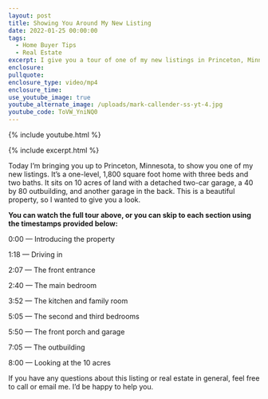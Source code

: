 ```yaml
---
layout: post
title: Showing You Around My New Listing
date: 2022-01-25 00:00:00
tags:
  - Home Buyer Tips
  - Real Estate
excerpt: I give you a tour of one of my new listings in Princeton, Minnesota.
enclosure:
pullquote:
enclosure_type: video/mp4
enclosure_time:
use_youtube_image: true
youtube_alternate_image: /uploads/mark-callender-ss-yt-4.jpg
youtube_code: ToVW_YniNQ0
---
```

{% include youtube.html %}

{% include excerpt.html %}

Today I’m bringing you up to Princeton, Minnesota, to show you one of my new listings. It’s a one-level, 1,800 square foot home with three beds and two baths. It sits on 10 acres of land with a detached two-car garage, a 40 by 80 outbuilding, and another garage in the back. This is a beautiful property, so I wanted to give you a look.

**You can watch the full tour above, or you can skip to each section using the timestamps provided below:&nbsp;**

0:00 — Introducing the property

1:18 — Driving in

2:07 — The front entrance

2:40 — The main bedroom

3:52 — The kitchen and family room

5:05 — The second and third bedrooms

5:50 — The front porch and garage

7:05 — The outbuilding&nbsp;

8:00 — Looking at the 10 acres

If you have any questions about this listing or real estate in general, feel free to call or email me. I’d be happy to help you.
